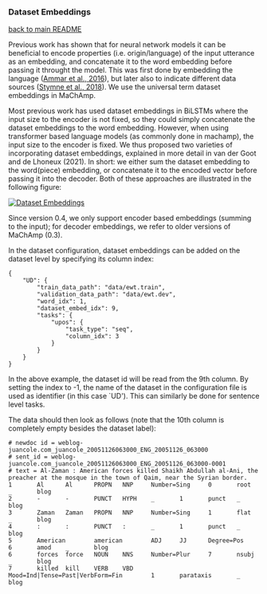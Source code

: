 ### Dataset Embeddings
[back to main README](../README.md)

Previous work has shown that for neural network models it can be beneficial to encode properties (i.e. origin/language) of the input utterance as an embedding, and concatenate it to the word embedding before passing it throught the model. This was first done by embedding the language ([Ammar et al., 2016](https://www.aclweb.org/anthology/Q16-1031/)), but later also to indicate different data sources ([Stymne et al., 2018](https://www.aclweb.org/anthology/P18-2098/)). We use the universal term dataset embeddings in MaChAmp.

Most previous work has used dataset embeddings in BiLSTMs where the input size to the encoder is not fixed, so they could simply concatenate the dataset embeddings to the word embedding. However, when using transformer based language models (as commonly done in machamp), the input size to the encoder is fixed. We thus proposed two varieties of incorporating dataset embeddings, explained in more detail in van der Goot and de Lhoneux (2021). In short: we either sum the dataset embedding to the word(piece) embedding, or concatenate it to the encoded vector before passing it into the decoder. Both of these approaches are illustrated in the following figure:

[![Dataset Embeddings](dataset_embeds.png)]()

Since version 0.4, we only support encoder based embeddings (summing to the input); for decoder embeddings, we refer to older versions of MaChAmp (0.3).

In the dataset configuration, dataset embeddings can be added on the dataset level by specifying its column index:

```
{
    "UD": {
        "train_data_path": "data/ewt.train",
        "validation_data_path": "data/ewt.dev",
        "word_idx": 1,
        "dataset_embed_idx": 9,
        "tasks": {
            "upos": {
                "task_type": "seq",
                "column_idx": 3
            }
        }
    }
}
```

In the above example, the dataset id will be read from the 9th column. By setting the index to -1, the name of the dataset in the configuration file is used as identifier (in this case `UD'). This can similarly be done for sentence level tasks.

The data should then look as follows (note that the 10th column is completely empty besides the dataset label):

```
# newdoc id = weblog-juancole.com_juancole_20051126063000_ENG_20051126_063000
# sent_id = weblog-juancole.com_juancole_20051126063000_ENG_20051126_063000-0001
# text = Al-Zaman : American forces killed Shaikh Abdullah al-Ani, the preacher at the mosque in the town of Qaim, near the Syrian border.
1       Al      Al      PROPN   NNP     Number=Sing     0       root    _       blog
2       -       -       PUNCT   HYPH    _       1       punct   _       blog
3       Zaman   Zaman   PROPN   NNP     Number=Sing     1       flat    _       blog
4       :       :       PUNCT   :       _       1       punct   _       blog
5       American        american        ADJ     JJ      Degree=Pos      6       amod    _       blog
6       forces  force   NOUN    NNS     Number=Plur     7       nsubj   _       blog
7       killed  kill    VERB    VBD     Mood=Ind|Tense=Past|VerbForm=Fin        1       parataxis       _       blog
```


